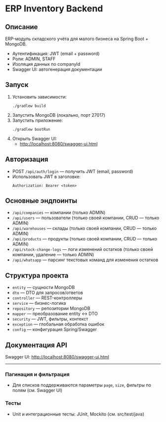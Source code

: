 # ERP Inventory Backend

## Описание

ERP-модуль складского учёта для малого бизнеса на Spring Boot + MongoDB.

- Аутентификация: JWT (email + password)
- Роли: ADMIN, STAFF
- Изоляция данных по companyId
- Swagger UI: автогенерация документации

## Запуск

1. Установить зависимости:
   ```
   ./gradlew build
   ```
2. Запустить MongoDB (локально, порт 27017)
3. Запустить приложение:
   ```
   ./gradlew bootRun
   ```
4. Открыть Swagger UI:
   - [http://localhost:8080/swagger-ui.html](http://localhost:8080/swagger-ui.html)

## Авторизация

- POST `/api/auth/login` — получить JWT (email, password)
- Использовать JWT в заголовке:
  ```
  Authorization: Bearer <token>
  ```

## Основные эндпоинты

- `/api/companies` — компании (только ADMIN)
- `/api/users` — пользователи (только своей компании, CRUD — только ADMIN)
- `/api/warehouses` — склады (только своей компании, CRUD — только ADMIN)
- `/api/products` — продукты (только своей компании, CRUD — только ADMIN)
- `/api/stock-change-logs` — логи изменений остатков (только своей компании, удаление — только ADMIN)
- `/api/whatsapp` — парсинг текстовых команд для изменения остатков

## Структура проекта

- `entity` — сущности MongoDB
- `dto` — DTO для запросов/ответов
- `controller` — REST-контроллеры
- `service` — бизнес-логика
- `repository` — репозитории MongoDB
- `mapper` — преобразование entity <-> DTO
- `security` — JWT, фильтры, контекст
- `exception` — глобальная обработка ошибок
- `config` — конфигурация Spring/Swagger

## Документация API

Swagger UI: [http://localhost:8080/swagger-ui.html](http://localhost:8080/swagger-ui.html)

---

### Пагинация и фильтрация

- Для списков поддерживаются параметры `page`, `size`, фильтры по полям (см. Swagger UI)

### Тесты

- Unit и интеграционные тесты: JUnit, Mockito (см. src/test/java) 